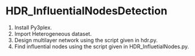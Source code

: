 # HDR_InfluentialNodesDetection
1. Install Py3plex.
2. Import Heterogeneous dataset.
3. Design multilayer network using the script given in hdr.py.
4. Find influential nodes using the script given in HDR_InfluetialNodes.py.


